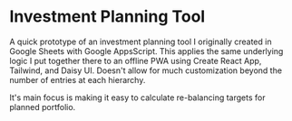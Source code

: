 # Investment Planning Tool

A quick prototype of an investment planning tool I originally created in Google Sheets with Google AppsScript. This applies the same
underlying logic I put together there to an offline PWA using Create React App, Tailwind, and Daisy UI. Doesn't allow
for much customization beyond the number of entries at each hierarchy.

It's main focus is making it easy to calculate re-balancing targets for planned portfolio.
